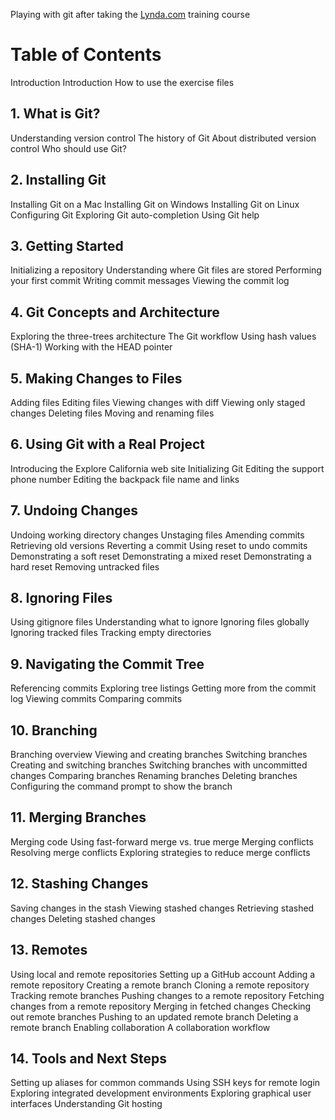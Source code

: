 Playing with git after taking the [Lynda.com](http://www.lynda.com/Git-tutorials/Git-Essential-Training/100222-2.html?srchtrk=index%3A1%0Alinktypeid%3A2%0Aq%3Agit%0Apage%3A1%0As%3Arelevance%0Asa%3Atrue%0Aproducttypeid%3A2) training course

# Table of Contents

Introduction
Introduction
How to use the exercise files

## 1. What is Git?
Understanding version control
The history of Git
About distributed version control
Who should use Git?

## 2. Installing Git
Installing Git on a Mac
Installing Git on Windows
Installing Git on Linux
Configuring Git
Exploring Git auto-completion
Using Git help

## 3. Getting Started
Initializing a repository
Understanding where Git files are stored
Performing your first commit
Writing commit messages
Viewing the commit log

## 4. Git Concepts and Architecture
Exploring the three-trees architecture
The Git workflow
Using hash values (SHA-1)
Working with the HEAD pointer

## 5. Making Changes to Files
Adding files
Editing files
Viewing changes with diff
Viewing only staged changes
Deleting files
Moving and renaming files

## 6. Using Git with a Real Project
Introducing the Explore California web site
Initializing Git
Editing the support phone number
Editing the backpack file name and links

## 7. Undoing Changes
Undoing working directory changes
Unstaging files
Amending commits
Retrieving old versions
Reverting a commit
Using reset to undo commits
Demonstrating a soft reset
Demonstrating a mixed reset
Demonstrating a hard reset
Removing untracked files

## 8. Ignoring Files
Using gitignore files
Understanding what to ignore
Ignoring files globally
Ignoring tracked files
Tracking empty directories

##  9. Navigating the Commit Tree
Referencing commits
Exploring tree listings
Getting more from the commit log
Viewing commits
Comparing commits

##  10. Branching
Branching overview
Viewing and creating branches
Switching branches
Creating and switching branches
Switching branches with uncommitted changes
Comparing branches
Renaming branches
Deleting branches
Configuring the command prompt to show the branch

##  11. Merging Branches
Merging code
Using fast-forward merge vs. true merge
Merging conflicts
Resolving merge conflicts
Exploring strategies to reduce merge conflicts

## 12. Stashing Changes
Saving changes in the stash
Viewing stashed changes
Retrieving stashed changes
Deleting stashed changes

## 13. Remotes
Using local and remote repositories
Setting up a GitHub account
Adding a remote repository
Creating a remote branch
Cloning a remote repository
Tracking remote branches
Pushing changes to a remote repository
Fetching changes from a remote repository
Merging in fetched changes
Checking out remote branches
Pushing to an updated remote branch
Deleting a remote branch
Enabling collaboration
A collaboration workflow

## 14. Tools and Next Steps
Setting up aliases for common commands
Using SSH keys for remote login
Exploring integrated development environments
Exploring graphical user interfaces
Understanding Git hosting